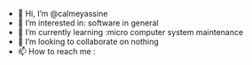 - 👋 Hi, I’m @calmeyassine
- 👀 I’m interested in: software in general
- 🌱 I’m currently learning :micro computer system maintenance
- 💞️ I’m looking to collaborate on nothing
- 📫 How to reach me : 

<!---
calmeyassine/calmeyassine is a ✨ special ✨ repository because its `README.md` (this file) appears on your GitHub profile.
You can click the Preview link to take a look at your changes.
--->
